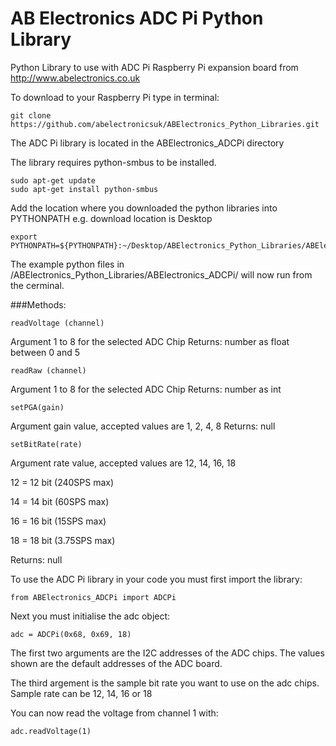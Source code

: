 AB Electronics ADC Pi Python Library
=====

Python Library to use with ADC Pi Raspberry Pi expansion board from http://www.abelectronics.co.uk

To download to your Raspberry Pi type in terminal: 

```
git clone https://github.com/abelectronicsuk/ABElectronics_Python_Libraries.git
```

The ADC Pi library is located in the ABElectronics_ADCPi directory

The library requires python-smbus to be installed.
```
sudo apt-get update
sudo apt-get install python-smbus
```
Add the location where you downloaded the python libraries into PYTHONPATH e.g. download location is Desktop
```
export PYTHONPATH=${PYTHONPATH}:~/Desktop/ABElectronics_Python_Libraries/ABElectronics_ADCPi/
```

The example python files in /ABElectronics_Python_Libraries/ABElectronics_ADCPi/ will now run from the cerminal.

###Methods:

```
readVoltage (channel) 
```
Argument 1 to 8 for the selected ADC Chip
Returns: number as float between 0 and 5

```
readRaw (channel) 
```
Argument 1 to 8 for the selected ADC Chip
Returns: number as int

```
setPGA(gain)
```
Argument gain value, accepted values are 1, 2, 4, 8
Returns: null

```
setBitRate(rate)
```
Argument rate value, accepted values are 12, 14, 16, 18

12 = 12 bit (240SPS max)

14 = 14 bit (60SPS max)

16 = 16 bit (15SPS max)

18 = 18 bit (3.75SPS max)

Returns: null


To use the ADC Pi library in your code you must first import the library:
```
from ABElectronics_ADCPi import ADCPi
```
Next you must initialise the adc object:
```
adc = ADCPi(0x68, 0x69, 18)
```
The first two arguments are the I2C addresses of the ADC chips. The values shown are the default addresses of the ADC board.

The third argement is the sample bit rate you want to use on the adc chips. Sample rate can be 12, 14, 16 or 18

You can now read the voltage from channel 1 with:
```
adc.readVoltage(1)
```

